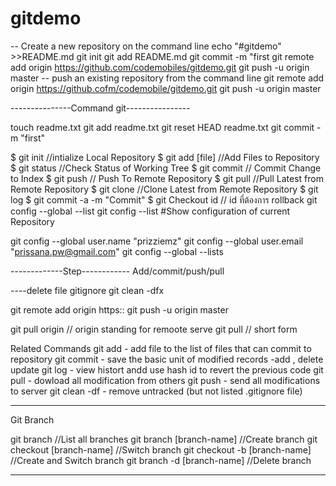 # gitdemo
-- Create a new repository on the command line
echo "#gitdemo" >>README.md
git init
git add README.md
git commit -m "first
git remote add origin https://github.com/codemobiles/gitdemo.git
git push -u origin master
-- push an existing repository from the command line
git remote add origin https://github.cofm/codemobile/gitdemo.git
git push -u origin master

---------------Command git----------------

touch readme.txt
git add readme.txt
git reset HEAD readme.txt
git commit -m "first"

$ git init //intialize Local Repository
$ git add [file] //Add Files to Repository
$ git status  //Check Status of Working Tree
$ git commit   // Commit Change to Index
$ git push  // Push To Remote Repository
$ git pull //Pull Latest from Remote Repository
$ git clone  //Clone Latest from Remote Repository
$ git log
$ git commit -a -m "Commit"
$ git Checkout id // id ที่ต้องการ rollback
git config --global --list
git config --list #Show configuration of current Repository

git config --global user.name "prizziemz"
git config --global user.email "prissana.pw@gmail.com"
git config --global --lists

-------------Step------------
Add/commit/push/pull

----delete file gitignore
git clean -dfx

git remote add origin  https::
git push -u origin master

git pull origin // origin standing for remoote serve
git pull // short form


Related Commands
 git add - add file to the list of files that can commit to repository
 git commit - save the basic unit of modified records -add , delete update
 git log - view histort andd use hash id to revert the previous code
 git pull - dowload all modification from others
 git push - send all modifications to server
 git clean -df - remove untracked (but not listed .gitignore file)

---------------------------
 Git Branch

 git branch    //List all branches
 git branch [branch-name]  //Create branch
 git checkout [branch-name] //Switch branch
 git checkout -b [branch-name] //Create and Switch branch
 git branch -d [branch-name]  //Delete branch

-----------------------------